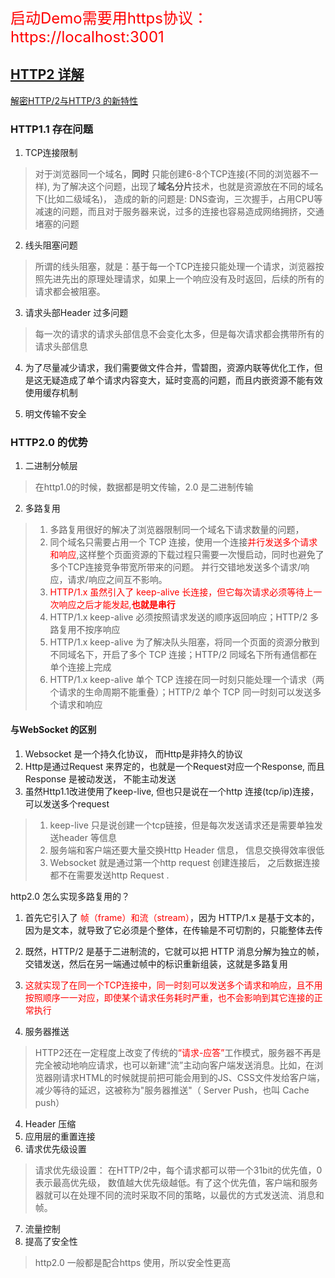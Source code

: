 
<font size=5 color=red>启动Demo需要用https协议： https://localhost:3001</font>
## [HTTP2 详解](https://juejin.im/post/5b88a4f56fb9a01a0b31a67e)
   [解密HTTP/2与HTTP/3 的新特性](https://juejin.im/post/5d9abde7e51d4578110dc77f?utm_source=gold_browser_extension)
### HTTP1.1 存在问题
1. TCP连接限制

>对于浏览器同一个域名，**同时** 只能创建6-8个TCP连接(不同的浏览器不一样), 为了解决这个问题，出现了**域名分片**技术，也就是资源放在不同的域名下(比如二级域名)， 造成的新的问题是: DNS查询，三次握手，占用CPU等减速的问题，而且对于服务器来说，过多的连接也容易造成网络拥挤，交通堵塞的问题

2. 线头阻塞问题

> 所谓的线头阻塞，就是：基于每一个TCP连接只能处理一个请求，浏览器按照先进先出的原理处理请求，如果上一个响应没有及时返回，后续的所有的请求都会被阻塞。

3. 请求头部Header 过多问题

> 每一次的请求的请求头部信息不会变化太多，但是每次请求都会携带所有的请求头部信息

4. 为了尽量减少请求，我们需要做文件合并，雪碧图，资源内联等优化工作，但是这无疑造成了单个请求内容变大，延时变高的问题，而且内嵌资源不能有效使用缓存机制

5. 明文传输不安全

### HTTP2.0 的优势

1. 二进制分帧层
> 在http1.0的时候，数据都是明文传输，2.0 是二进制传输
2. 多路复用
> 1. 多路复用很好的解决了浏览器限制同一个域名下请求数量的问题，
> 2. 同个域名只需要占用一个 TCP 连接，使用一个连接<font color="red">并行发送多个请求和响应</font>,这样整个页面资源的下载过程只需要一次慢启动，同时也避免了多个TCP连接竞争带宽所带来的问题。
并行交错地发送多个请求/响应，请求/响应之间互不影响。
> 3. <font color="red">HTTP/1.x 虽然引入了 keep-alive 长连接，但它每次请求必须等待上一次响应之后才能发起,**也就是串行**</font>
> 4. HTTP/1.x keep-alive 必须按照请求发送的顺序返回响应；HTTP/2 多路复用不按序响应
> 5.  HTTP/1.x keep-alive 为了解决队头阻塞，将同一个页面的资源分散到不同域名下，开启了多个 TCP 连接；HTTP/2 同域名下所有通信都在单个连接上完成
> 6. HTTP/1.x keep-alive 单个 TCP 连接在同一时刻只能处理一个请求（两个请求的生命周期不能重叠）；HTTP/2 单个 TCP 同一时刻可以发送多个请求和响应
#### 与WebSocket 的区别
1. Websocket 是一个持久化协议， 而Http是非持久的协议
2. Http是通过Request 来界定的，也就是一个Request对应一个Response, 而且Response 是被动发送， 不能主动发送
3. 虽然Http1.1改进使用了keep-live, 但也只是说在一个http 连接(tcp/ip)连接，可以发送多个request
> 1. keep-live 只是说创建一个tcp链接，但是每次发送请求还是需要单独发送header 等信息
> 2. 服务端和客户端还要大量交换Http Header 信息， 信息交换得效率很低
> 3. Websocket 就是通过第一个http request 创建连接后， 之后数据连接都不在需要发送http Request . 


http2.0 怎么实现多路复用的？
1. 首先它引入了 <font color="red">帧（frame）和流（stream）</font>，因为 HTTP/1.x 是基于文本的，因为是文本，就导致了它必须是个整体，在传输是不可切割的，只能整体去传
2. 既然，HTTP/2 是基于二进制流的，它就可以把 HTTP 消息分解为独立的帧，交错发送，然后在另一端通过帧中的标识重新组装，这就是多路复用
3. <font color="red">这就实现了在同一个TCP连接中，同一时刻可以发送多个请求和响应，且不用按照顺序一一对应，即使某个请求任务耗时严重，也不会影响到其它连接的正常执行</font>
 
4. 服务器推送
> HTTP2还在一定程度上改变了传统的<font color="red">“请求-应答”</font>工作模式，服务器不再是完全被动地响应请求，也可以新建“流”主动向客户端发送消息。比如，在浏览器刚请求HTML的时候就提前把可能会用到的JS、CSS文件发给客户端，减少等待的延迟，这被称为"服务器推送"（ Server Push，也叫 Cache push）
4. Header 压缩
5. 应用层的重置连接
6. 请求优先级设置
>  请求优先级设置： 在HTTP/2中，每个请求都可以带一个31bit的优先值，0表示最高优先级， 数值越大优先级越低。有了这个优先值，客户端和服务器就可以在处理不同的流时采取不同的策略，以最优的方式发送流、消息和帧。
7. 流量控制
8. 提高了安全性
> http2.0 一般都是配合https 使用，所以安全性更高
 